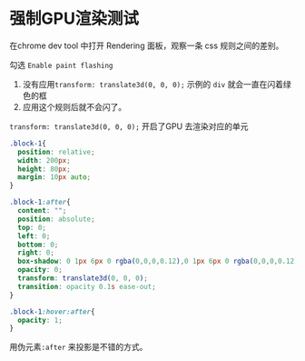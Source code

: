# 强制GPU渲染测试

在chrome dev tool 中打开 Rendering 面板，观察一条 css 规则之间的差别。

勾选 `Enable paint flashing` 

1. 没有应用`transform: translate3d(0, 0, 0);`  示例的 `div` 就会一直在闪着绿色的框
2. 应用这个规则后就不会闪了。

`transform: translate3d(0, 0, 0);` 开启了GPU 去渲染对应的单元



```css
.block-1{
  position: relative;
  width: 200px;
  height: 80px;
  margin: 10px auto;
}

.block-1:after{
  content: "";
  position: absolute;
  top: 0;
  left: 0;
  bottom: 0;
  right: 0;
  box-shadow: 0 1px 6px 0 rgba(0,0,0,0.12),0 1px 6px 0 rgba(0,0,0,0.12);
  opacity: 0;
  transform: translate3d(0, 0, 0);
  transition: opacity 0.1s ease-out;
}

.block-1:hover:after{
  opacity: 1;
}
```



用伪元素`:after` 来投影是不错的方式。